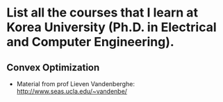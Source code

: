
# List all the courses that I learn at Korea University (Ph.D. in Electrical and Computer Engineering).
## Convex Optimization
- Material from prof Lieven Vandenberghe: http://www.seas.ucla.edu/~vandenbe/
